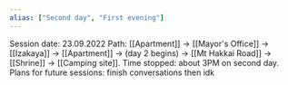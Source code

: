```yaml
---
alias: ["Second day", "First evening"]
---
```

Session date: 23.09.2022
Path: [[Apartment]] -> [[Mayor's Office]] -> [[Izakaya]] -> [[Apartment]] -> (day 2 begins) -> [[Mt Hakkai Road]] -> [[Shrine]] -> [[Camping site]].
Time stopped: about 3PM on second day.
Plans for future sessions: finish conversations then idk